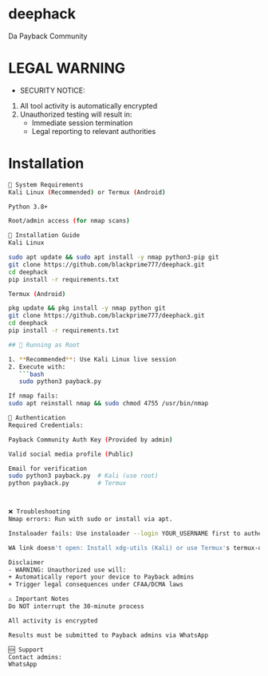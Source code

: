 # deephack
Da Payback Community 
# LEGAL WARNING
- SECURITY NOTICE:
1. All tool activity is automatically encrypted
2. Unauthorized testing will result in:
   - Immediate session termination
   - Legal reporting to relevant authorities

# Installation
```bash
📌 System Requirements
Kali Linux (Recommended) or Termux (Android)

Python 3.8+

Root/admin access (for nmap scans)

🚀 Installation Guide
Kali Linux

sudo apt update && sudo apt install -y nmap python3-pip git
git clone https://github.com/blackprime777/deephack.git
cd deephack
pip install -r requirements.txt

Termux (Android)

pkg update && pkg install -y nmap python git
git clone https://github.com/blackprime777/deephack.git
cd deephack
pip install -r requirements.txt

## 🔐 Running as Root

1. **Recommended**: Use Kali Linux live session  
2. Execute with:  
   ```bash
   sudo python3 payback.py

If nmap fails:
sudo apt reinstall nmap && sudo chmod 4755 /usr/bin/nmap

🔑 Authentication
Required Credentials:

Payback Community Auth Key (Provided by admin)

Valid social media profile (Public)

Email for verification
sudo python3 payback.py  # Kali (use root)
python payback.py        # Termux



❌ Troubleshooting
Nmap errors: Run with sudo or install via apt.

Instaloader fails: Use instaloader --login YOUR_USERNAME first to authenticate.

WA link doesn't open: Install xdg-utils (Kali) or use Termux's termux-open-ur

Disclaimer
- WARNING: Unauthorized use will:
+ Automatically report your device to Payback admins
+ Trigger legal consequences under CFAA/DCMA laws

⚠️ Important Notes
Do NOT interrupt the 30-minute process

All activity is encrypted

Results must be submitted to Payback admins via WhatsApp

🆘 Support
Contact admins:
WhatsApp

